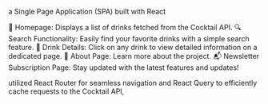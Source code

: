 a Single Page Application (SPA) built with React

🌟 Homepage: Displays a list of drinks fetched from the Cocktail API. 
🔍 Search Functionality: Easily find your favorite drinks with a simple search feature. 
📄 Drink Details: Click on any drink to view detailed information on a dedicated page. 
📝 About Page: Learn more about the project. 
📬 Newsletter Subscription Page: Stay updated with the latest features and updates!

utilized React Router for seamless navigation and React Query to efficiently cache requests to the Cocktail API, 
